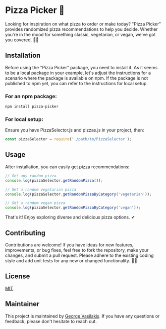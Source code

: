 # Pizza Picker 🍕

Looking for inspiration on what pizza to order or make today? "Pizza Picker" provides randomized pizza recommendations to help you decide. Whether you're in the mood for something classic, vegetarian, or vegan, we've got you covered. 🍴🍕

## Installation

Before using the "Pizza Picker" package, you need to install it. As it seems to be a local package in your example, let's adjust the instructions for a scenario where the package is available on npm. If the package is not published to npm yet, you can refer to the instructions for local setup.

### For an npm package:

```bash
npm install pizza-picker
```

### For local setup:

Ensure you have PizzaSelector.js and pizzas.js in your project, then:

```javascript
const pizzaSelector = require('./path/to/PizzaSelector');
```

## Usage

After installation, you can easily get pizza recommendations:


```javascript
// Get any random pizza
console.log(pizzaSelector.getRandomPizza());

// Get a random vegetarian pizza
console.log(pizzaSelector.getRandomPizzaByCategory('vegetarian'));

// Get a random vegan pizza
console.log(pizzaSelector.getRandomPizzaByCategory('vegan'));
```

That's it! Enjoy exploring diverse and delicious pizza options. ✔

## Contributing

Contributions are welcome! If you have ideas for new features, improvements, or bug fixes, feel free to fork the repository, make your changes, and submit a pull request. Please adhere to the existing coding style and add unit tests for any new or changed functionality. 🍕🎉

## License

[MIT](https://choosealicense.com/licenses/mit/)

## Maintainer

This project is maintained by [George Vasilakis](https://github.com/gvasilakiss). If you have any questions or feedback, please don't hesitate to reach out.